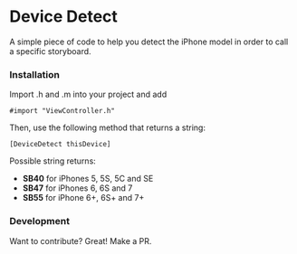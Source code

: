 # Device Detect
A simple piece of code to help you detect the iPhone model in order to call a specific storyboard.

### Installation

Import .h and .m into your project and add

```objc
#import "ViewController.h"
```

Then, use the following method that returns a string:

```objc
[DeviceDetect thisDevice]
```

Possible string returns:
* **SB40** for iPhones 5, 5S, 5C and SE
* **SB47** for iPhones 6, 6S and 7
* **SB55** for iPhone 6+, 6S+ and 7+

### Development

Want to contribute? Great! Make a PR.
